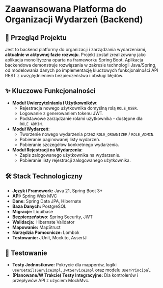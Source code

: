 # Zaawansowana Platforma do Organizacji Wydarzeń (Backend)

## 🚀 Przegląd Projektu

Jest to backend platformy do organizacji i zarządzania wydarzeniami, **aktualnie w aktywnej fazie rozwoju**. Projekt został zrealizowany jako aplikacja monolityczna oparta na frameworku Spring Boot. Aplikacja backendowa demonstruje rozwiązania w zakresie technologii Java/Spring, od modelowania danych po implementację kluczowych funkcjonalności API REST z uwzględnieniem bezpieczeństwa i obsługi błędów.
## ✨ Kluczowe Funkcjonalności

*   **Moduł Uwierzytelniania i Użytkowników:**
    *   Rejestracja nowego użytkownika domyślną rolą `ROLE_USER`.
    *   Logowanie z generowaniem tokenu JWT.
    *   Podstawowe zarządzanie rolami użytkownika - dostępne dla `ROLE_ADMIN`.
*   **Moduł Wydarzeń:**
    *   Tworzenie nowego wydarzenia przez `ROLE_ORGANIZER` / `ROLE_ADMIN`.
    *   Pobieranie paginowanej listy wydarzeń.
    *   Pobieranie szczegółów konkretnego wydarzenia.
*   **Moduł Rejestracji na Wydarzenia:**
    *   Zapis zalogowanego użytkownika na wydarzenie.
    *   Pobieranie listy rejestracji zalogowanego użytkownika.

## 🛠️ Stack Technologiczny

*   **Język i Framework:** Java 21, Spring Boot 3+
*   **API:** Spring Web MVC
*   **Dane:** Spring Data JPA, Hibernate
*   **Baza Danych:** PostgreSQL
*   **Migracje:** Liquibase
*   **Bezpieczeństwo:** Spring Security, JWT
*   **Walidacja:** Hibernate Validator
*   **Mapowanie:** MapStruct
*   **Narzędzia Pomocnicze:** Lombok
*   **Testowanie:** JUnit, Mockito, AssertJ

## 🧪 Testowanie

*   **Testy Jednostkowe:** Pokrycie dla mapperów, logiki `UserDetailsServiceImpl`, `JwtServiceImpl` oraz modelu `UserPrincipal`.
*   **(Planowane/W Trakcie) Testy Integracyjne:** Dla kontrolerów i przepływów API z użyciem MockMvc.